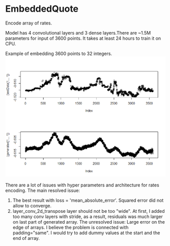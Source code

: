 # EmbeddedQuote
Encode array of rates.

Model has 4 convolutional layers and 3 dense layers.There are ~1.5M parameters for input of 3600 points. It takes at least 24 hours to train it on CPU.

Example of embedding 3600 points to 32 integers.
![Example](https://raw.githubusercontent.com/lotgon/EmbeddedQuote/master/Rplot.png)

There are a lot of issues with hyper parameters and architecture for rates encoding.
The main resolved issue:
1. The best result with loss = 'mean_absolute_error'. Squared error did not allow to converge.
2. layer_conv_2d_transpose layer should not be too "wide". At first, I added too many conv layers with stride, as a result, residuals was much larger on last part of generated array.
The unresolved issue:
Large error on the edge of arrays. I believe the problem is connected with padding="same". I would try to add dummy values at the start and the end of array.

